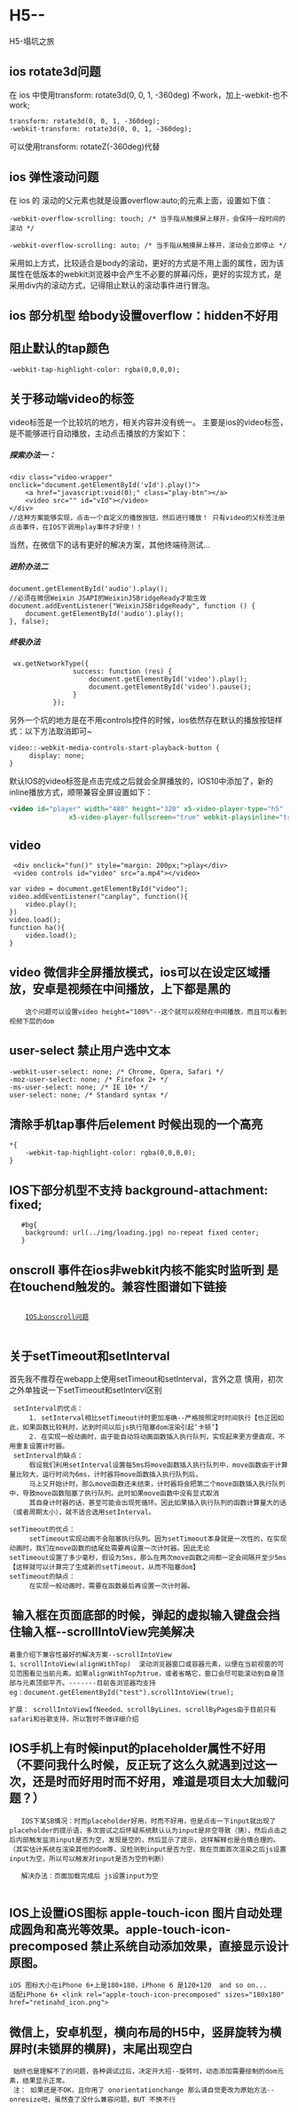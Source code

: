 # H5--
H5-塌坑之旅

## ios rotate3d问题

在 ios 中使用transform: rotate3d(0, 0, 1, -360deg) 不work，加上-webkit-也不work;

```
transform: rotate3d(0, 0, 1, -360deg);
-webkit-transform: rotate3d(0, 0, 1, -360deg);  

```
可以使用transform: rotateZ(-360deg)代替

## ios 弹性滚动问题

在 ios 的 滚动的父元素也就是设置overflow:auto;的元素上面，设置如下值：

```
-webkit-overflow-scrolling: touch; /* 当手指从触摸屏上移开，会保持一段时间的滚动 */

-webkit-overflow-scrolling: auto; /* 当手指从触摸屏上移开，滚动会立即停止 */
```

采用如上方式，比较适合是body的滚动，更好的方式是不用上面的属性，因为该属性在低版本的webkit浏览器中会产生不必要的屏幕闪烁，更好的实现方式，是采用div内的滚动方式，记得阻止默认的滚动事件进行冒泡。

## ios 部分机型 给body设置overflow：hidden不好用

## 阻止默认的tap颜色

```
-webkit-tap-highlight-color: rgba(0,0,0,0);
```
## 关于移动端video的标签

video标签是一个比较坑的地方，相关内容并没有统一。 主要是ios的video标签，是不能够进行自动播放，主动点击播放的方案如下：

##### 探索办法一：
```
<div class="video-wrapper" onclick="document.getElementById('vId').play()">
    <a href="javascript:void(0);" class="play-btn"></a>
    <video src="" id="vId"></video>
</div>
//这种方案能够实现，点击一个自定义的播放按钮，然后进行播放！ 只有video的父标签注册点击事件，在IOS下调用play事件才好使！！
```
当然，在微信下的话有更好的解决方案，其他终端待测试...

##### 进阶办法二
```
document.getElementById('audio').play();
//必须在微信Weixin JSAPI的WeixinJSBridgeReady才能生效
document.addEventListener("WeixinJSBridgeReady", function () {
    document.getElementById('audio').play();
}, false);
```
##### 终极办法

```
 wx.getNetworkType({
                success: function (res) {
                    document.getElementById('video').play();
                    document.getElementById('video').pause();
                }
           });

```

另外一个坑的地方是在不用controls控件的时候，ios依然存在默认的播放按钮样式：以下方法取消即可~

```
video::-webkit-media-controls-start-playback-button {
     display: none;
}
```

默认IOS的video标签是点击完成之后就会全屏播放的，IOS10中添加了，新的inline播放方式，顺带兼容全屏设置如下：

```html
<video id="player" width="480" height="320" x5-video-player-type="h5"
               x5-video-player-fullscreen="true" webkit-playsinline="true" playsinline="true">
```
## video 
```
 <div onclick="fun()" style="margin: 200px;">play</div>
 <video controls id="video" src="a.mp4"></video>

```
```
var video = document.getElementById("video");
video.addEventListener("canplay", function(){
	video.play();
})
video.load();
function ha(){
	video.load();
}
```

## video 微信非全屏播放模式，ios可以在设定区域播放，安卓是视频在中间播放，上下都是黑的

```
    这个问题可以设置video height="100%"--这个就可以视频在中间播放，而且可以看到视频下层的dom

```

## user-select 禁止用户选中文本
	
	-webkit-user-select: none; /* Chrome, Opera, Safari */
    -moz-user-select: none; /* Firefox 2+ */
    -ms-user-select: none; /* IE 10+ */
    user-select: none; /* Standard syntax */
    
    
## 清除手机tap事件后element 时候出现的一个高亮
	 
	*{
		-webkit-tap-highlight-color: rgba(0,0,0,0);
	}   
	 
## IOS下部分机型不支持  background-attachment: fixed;

```
   #bg{
	background: url(../img/loading.jpg) no-repeat fixed center;
   } 

```
	
## onscroll 事件在ios非webkit内核不能实时监听到 是在touchend触发的。兼容性图谱如下链接
<code>
	<a href="https://tstatic.toptest.yidianzixun.com.ks3-cn-beijing.ksyun.com/public/files/A7965370-6C40-4A32-BB41-486A7B77AD911495678400078.png">IOS上onscroll问题</a>
</code>    

## 关于setTimeout和setInterval

 首先我不推荐在webapp上使用setTimeout和setInterval，言外之意 慎用，初次之外单独说一下setTimeout和setIntervl区别
 
``` 
 setInterval的优点：
     1. setInterval相比setTimeout计时更加准确--严格按照定时时间执行【也正因如此，如果函数比较耗时，达到时间以后js执行阻塞dom渲染引起‘卡顿’】
     2. 在实现一般动画时，由于能自动将动画函数插入执行队列，实现起来更方便直观，不用重复设置计时器。
 setInterval的缺点：
     假设我们利用setInterval设置每5ms将move函数插入执行队列中，move函数由于计算量比较大，运行时间为6ms，计时器将move函数插入执行队列后，
     马上又开始计时，那么move函数还未结束，计时器将会把第二个move函数插入执行队列中，导致move函数阻塞了执行队列。此时如果move函数中没有显式取消
     其自身计时器的话，甚至可能会出现死循环。因此如果插入执行队列的函数计算量大的话（或者周期太小），就不适合选用setInterval。
     
setTimeout的优点：
     setTimeout实现动画不会阻塞执行队列。因为setTimeout本身就是一次性的，在实现动画时，我们在move函数的结尾处需要再设置一次计时器。因此无论          setTimeout设置了多少毫秒，假设为5ms，那么在两次move函数之间都一定会间隔开至少5ms【这样就可以计算完了生成新的setTimeout，从而不阻塞dom】
setTimeout的缺点：
     在实现一般动画时，需要在函数最后再设置一次计时器。

```
 
 ##  输入框在页面底部的时候，弹起的虚拟输入键盘会挡住输入框--scrollIntoView完美解决

```
着重介绍下兼容性最好的解决方案--scrollIntoView
1、scrollIntoView(alignWithTop)  滚动浏览器窗口或容器元素，以便在当前视窗的可见范围看见当前元素。如果alignWithTop为true，或者省略它，窗口会尽可能滚动到自身顶部与元素顶部平齐。-------目前各浏览器均支持
eg：document.getElementById("test").scrollIntoView(true);

扩展： scrollIntoViewIfNeeded、scrollByLines、scrollByPages由于目前只有safari和谷歌支持，所以暂时不做详细介绍

```


## IOS手机上有时候input的placeholder属性不好用（不要问我什么时候，反正玩了这么久就遇到过这一次，还是时而好用时而不好用，难道是项目太大加载问题？）

```
   IOS下某SB情况：时而placeholder好用，时而不好用，但是点击一下input就出现了placeholder的提示语，多次尝试之后怀疑系统默认认为input是非空导致（猜），然后点击之后内部触发监测input是否为空，发现是空的，然后显示了提示，这样解释也是合情合理的。（其实估计系统在渲染其他的dom等，没检测到input是否为空，我在页面首次渲染之后js设置input为空，所以可以触发对input是否为空的判断）
   
   解决办法：页面加载完成后 js设置input为空
   
```
## IOS上设置iOS图标  apple-touch-icon 图片自动处理成圆角和高光等效果。apple-touch-icon-precomposed 禁止系统自动添加效果，直接显示设计原图。
```
iOS 图标大小在iPhone 6+上是180×180，iPhone 6 是120×120  and so on...
适配iPhone 6+ <link rel="apple-touch-icon-precomposed" sizes="180x180" href="retinahd_icon.png">

```
## 微信上，安卓机型，横向布局的H5中，竖屏旋转为横屏时(未锁屏的横屏)，末尾出现空白
```
 始终也是理解不了的问题，各种调试过后，决定开大招--旋转时，动态添加需要绘制的dom元素，结果显示正常。
 注： 如果还是不OK，且你用了 onorientationchange 那么请自觉更改为原始方法--onresize吧，虽然查了没什么兼容问题，BUT 不换不行
 
```

